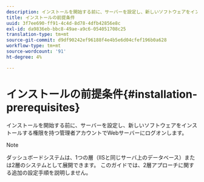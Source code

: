 ```yaml
---
description: インストールを開始する前に、サーバーを設定し、新しいソフトウェアをインストールする権限を持つ管理者アカウントでWebサーバーにログオンします。
title: インストールの前提条件
uuid: 3f7ee690-ff91-4c4d-8d78-4dfb42856e8c
exl-id: da9836eb-bbc8-49ae-a9c6-054051708c25
translation-type: tm+mt
source-git-commit: d9df90242ef96188f4e4b5e6d04cfef196b0a628
workflow-type: tm+mt
source-wordcount: '91'
ht-degree: 4%

---
```


# インストールの前提条件{#installation-prerequisites}

インストールを開始する前に、サーバーを設定し、新しいソフトウェアをインストールする権限を持つ管理者アカウントでWebサーバーにログオンします。

>[!NOTE]
>
>ダッシュボードシステムは、1つの層（IISと同じサーバ上のデータベース）または2層のシステムとして展開できます。 このガイドでは、2層アプローチに関する追加の設定手順を説明しません。
